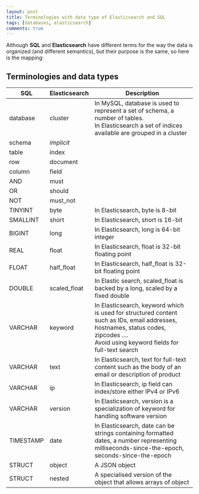 ```yaml
---
layout: post
title: Terminologies with data type of Elasticsearch and SQL
tags: [databases, elasticsearch]
comments: true
---
```

Although **SQL** and **Elasticsearch** have different terms for the way the data is organized (and different semantics), but their purpose is the same, so here is the mapping:
## Terminologies and data types
| SQL       | Elasticsearch | Description                                                                                                                                                                              |
|-----------|---------------|------------------------------------------------------------------------------------------------------------------------------------------------------------------------------------------|
| database  | cluster       | In MySQL, database is used to represent a set of schema, a number of tables. <br/>In Elasticsearch a set of indices available are grouped in a cluster                                   |
| schema    | *implicit*    |                                                                                                                                                                                          |
| table     | index         |                                                                                                                                                                                          |
| row       | document      |                                                                                                                                                                                          |
| column    | field         |                                                                                                                                                                                          |
| AND       | must          |                                                                                                                                                                                          |
| OR        | should        |                                                                                                                                                                                          |
| NOT       | must_not      |                                                                                                                                                                                          |
| TINYINT   | byte          | In Elasticsearch, byte is 8-bit                                                                                                                                                          |
| SMALLINT  | short         | In Elasticsearch, short is 16-bit                                                                                                                                                        |
| BIGINT    | long          | In Elasticsearch, long is 64-bit integer                                                                                                                                                 |
| REAL      | float         | In Elasticsearch, float is 32-bit floating point                                                                                                                                         |
| FLOAT     | half_float    | In Elasticsearch, half_float is 32-bit floating point                                                                                                                                    |
| DOUBLE    | scaled_float  | In Elastic search, scaled_float is backed by a long, scaled by a fixed double                                                                                                            |
| VARCHAR   | keyword       | In Elasticsearch, keyword which is used for structured content such as IDs, email addresses, hostnames, status codes, zipcodes .... <br/>Avoid using keyword fields for full-text search |
| VARCHAR   | text          | In Elasticsearch, text for full-text content such as the body of an email or description of product                                                                                      |
| VARCHAR   | ip            | In Elasticsearch, ip field can index/store either IPv4 or IPv6                                                                                                                           |
| VARCHAR   | version       | In Elasticsearch, version is a specialization of keyword for handling software version                                                                                                   |
| TIMESTAMP | date          | In Elasticsearch, date can be strings containing formatted dates, a number representing milliseconds-since-the-epoch, seconds-since-the-epoch                                            |
| STRUCT    | object        | A JSON object                                                                                                                                                                            |
| STRUCT    | nested        | A specialised version of the object that allows arrays of object                                                                                                                         |

